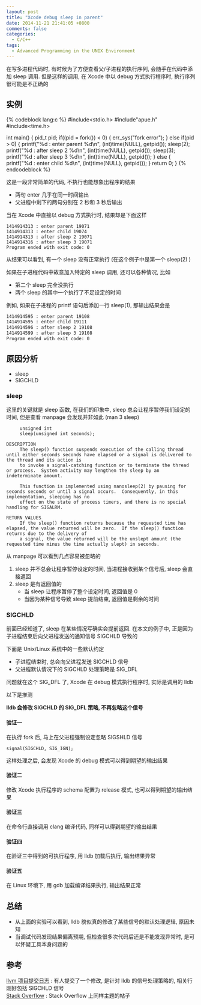 ```yaml
---
layout: post
title: "Xcode debug sleep in parent"
date: 2014-11-21 21:41:05 +0800
comments: false
categories:
  - C/C++
tags:
  - Advanced Programming in the UNIX Environment
---
```




在写多进程代码时, 有时候为了方便查看父/子进程的执行序列, 会随手在代码中添加 sleep 调用. 但是这样的调用, 在 Xcode 中以 debug 方式执行程序时, 执行序列很可能是不正确的
<!--more-->

## 实例

{% codeblock lang:c %}
#include<stdio.h>
#include"apue.h"
#include<time.h>

int main() {
    pid_t pid;
    if((pid = fork()) < 0) {
        err_sys("fork error");
    } else if(pid > 0) {
        printf("%d : enter parent %d\n", (int)time(NULL), getpid());
        sleep(2);
        printf("%d : after sleep 2 %d\n", (int)time(NULL), getpid());
        sleep(3);
        printf("%d : after sleep 3 %d\n", (int)time(NULL), getpid());
    } else {
        printf("%d : enter child %d\n", (int)time(NULL), getpid());
    }
    return 0;
}
{% endcodeblock %}

这是一段非常简单的代码, 不执行也能想象出程序的结果

* 两句 enter 几乎在同一时间输出
* 父进程中剩下的两句分别在 2 秒和 3 秒后输出

当在 Xcode 中直接以 debug 方式执行时, 结果却是下面这样

```
1414914313 : enter parent 19071
1414914313 : enter child 19074
1414914313 : after sleep 2 19071
1414914316 : after sleep 3 19071
Program ended with exit code: 0
```

从结果可以看到, 有一个 sleep 没有正常执行 (在这个例子中是第一个 sleep(2) )

如果在子进程代码中故意加入特定的 sleep 调用, 还可以各种情况, 比如

* 第二个 sleep 完全没执行
* 两个 sleep 的其中一个执行了不足设定的时间

例如, 如果在子进程的 printf 语句后添加一行 sleep(1), 那输出结果会是

```bash
1414914595 : enter parent 19108
1414914595 : enter child 19111
1414914596 : after sleep 2 19108
1414914599 : after sleep 3 19108
Program ended with exit code: 0
```

## 原因分析
* sleep
* SIGCHLD

### sleep

这里的关键就是 sleep 函数, 在我们的印象中, sleep 总会让程序暂停我们设定的时间, 但是查看 manpage 会发现并非如此 (man 3 sleep)

```
     unsigned int
     sleep(unsigned int seconds);

DESCRIPTION
     The sleep() function suspends execution of the calling thread until either seconds seconds have elapsed or a signal is delivered to the thread and its action is
     to invoke a signal-catching function or to terminate the thread or process.  System activity may lengthen the sleep by an indeterminate amount.

     This function is implemented using nanosleep(2) by pausing for seconds seconds or until a signal occurs.  Consequently, in this implementation, sleeping has no
     effect on the state of process timers, and there is no special handling for SIGALRM.

RETURN VALUES
     If the sleep() function returns because the requested time has elapsed, the value returned will be zero.  If the sleep() function returns due to the delivery of
     a signal, the value returned will be the unslept amount (the requested time minus the time actually slept) in seconds.
```

从 manpage 可以看到几点容易被忽略的

1. sleep 并不总会让程序暂停设定的时间, 当进程接收到某个信号后, sleep 会直接返回
2. sleep 是有返回值的
    * 当 sleep 让程序暂停了整个设定时间, 返回值是 0
    * 当因为某种信号导致 sleep 提前结束, 返回值是剩余的时间

### SIGCHLD

前面已经知道了, sleep 在某些情况写确实会提前返回. 在本文的例子中, 正是因为子进程结束后向父进程发送的通知信号 SIGCHLD 导致的

下面是 Unix/Linux 系统中的一些默认约定

* 子进程结束时, 总会向父进程发送 SIGCHLD 信号
* 父进程默认情况下的 SIGCHLD 处理策略是 SIG_DFL

问题就在这个 SIG_DFL 了, Xcode 在 debug 模式执行程序时, 实际是调用的 lldb  

以下是推测
  
__lldb 会修改 SIGCHLD 的 SIG_DFL 策略, 不再忽略这个信号__

#### 验证一

在执行 fork 后, 马上在父进程强制设定忽略 SIGSHLD 信号

```
signal(SIGCHLD, SIG_IGN);
```

这样处理之后, 会发现 Xcode 的 debug 模式可以得到期望的输出结果

#### 验证二

修改 Xcode 执行程序的 schema 配置为 release 模式, 也可以得到期望的输出结果

#### 验证三

在命令行直接调用 clang 编译代码, 同样可以得到期望的输出结果

#### 验证四

在验证三中得到的可执行程序, 用 lldb 加载后执行, 输出结果异常

#### 验证五

在 Linux 环境下, 用 gdb 加载编译结果执行, 输出结果正常

## 总结

* 从上面的实验可以看到, lldb 貌似真的修改了某些信号的默认处理逻辑, 原因未知
* 当调试代码发现结果偏离预期, 但检查很多次代码后还是不能发现异常时, 是可以怀疑工具本身问题的

## 参考

[llvm 项目提交日志](http://lists.cs.uiuc.edu/pipermail/lldb-commits/Week-of-Mon-20131028/009894.html) : 有人提交了一个修改, 是针对 lldb 的信号处理策略的, 相关行刚好包括 SIGCHLD 信号  
[Stack Overflow](http://stackoverflow.com/questions/12593449/whats-wrong-with-lldb-gdb-ignoring-first-sleep-statement-in-os-x) : Stack Overflow 上同样主题的帖子